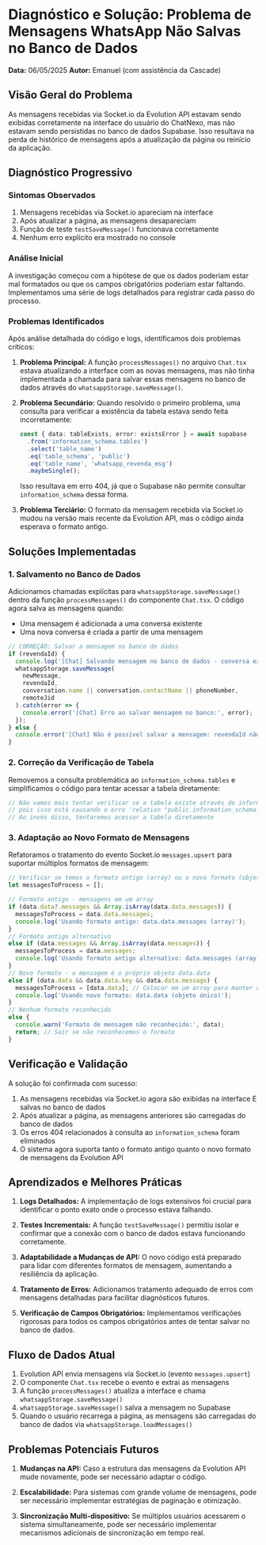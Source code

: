 # Diagnóstico e Solução: Problema de Mensagens WhatsApp Não Salvas no Banco de Dados

**Data:** 06/05/2025
**Autor:** Emanuel (com assistência da Cascade)

## Visão Geral do Problema

As mensagens recebidas via Socket.io da Evolution API estavam sendo exibidas corretamente na interface do usuário do ChatNexo, mas não estavam sendo persistidas no banco de dados Supabase. Isso resultava na perda de histórico de mensagens após a atualização da página ou reinício da aplicação.

## Diagnóstico Progressivo

### Sintomas Observados
1. Mensagens recebidas via Socket.io apareciam na interface
2. Após atualizar a página, as mensagens desapareciam
3. Função de teste `testSaveMessage()` funcionava corretamente
4. Nenhum erro explícito era mostrado no console

### Análise Inicial
A investigação começou com a hipótese de que os dados poderiam estar mal formatados ou que os campos obrigatórios poderiam estar faltando. Implementamos uma série de logs detalhados para registrar cada passo do processo.

### Problemas Identificados
Após análise detalhada do código e logs, identificamos dois problemas críticos:

1. **Problema Principal:** A função `processMessages()` no arquivo `Chat.tsx` estava atualizando a interface com as novas mensagens, mas não tinha implementada a chamada para salvar essas mensagens no banco de dados através do `whatsappStorage.saveMessage()`.

2. **Problema Secundário:** Quando resolvido o primeiro problema, uma consulta para verificar a existência da tabela estava sendo feita incorretamente:
   ```typescript
   const { data: tableExists, error: existsError } = await supabase
     .from('information_schema.tables')
     .select('table_name')
     .eq('table_schema', 'public')
     .eq('table_name', 'whatsapp_revenda_msg')
     .maybeSingle();
   ```
   Isso resultava em erro 404, já que o Supabase não permite consultar `information_schema` dessa forma.

3. **Problema Terciário:** O formato da mensagem recebida via Socket.io mudou na versão mais recente da Evolution API, mas o código ainda esperava o formato antigo.

## Soluções Implementadas

### 1. Salvamento no Banco de Dados
Adicionamos chamadas explícitas para `whatsappStorage.saveMessage()` dentro da função `processMessages()` do componente `Chat.tsx`. O código agora salva as mensagens quando:
- Uma mensagem é adicionada a uma conversa existente
- Uma nova conversa é criada a partir de uma mensagem

```typescript
// CORREÇÃO: Salvar a mensagem no banco de dados
if (revendaId) {
  console.log('[Chat] Salvando mensagem no banco de dados - conversa existente');
  whatsappStorage.saveMessage(
    newMessage,
    revendaId,
    conversation.name || conversation.contactName || phoneNumber,
    remoteJid
  ).catch(error => {
    console.error('[Chat] Erro ao salvar mensagem no banco:', error);
  });
} else {
  console.error('[Chat] Não é possível salvar a mensagem: revendaId não disponível');
}
```

### 2. Correção da Verificação de Tabela
Removemos a consulta problemática ao `information_schema.tables` e simplificamos o código para tentar acessar a tabela diretamente:

```typescript
// Não vamos mais tentar verificar se a tabela existe através do information_schema
// pois isso está causando o erro 'relation "public.information_schema.tables" does not exist'
// Ao invés disso, tentaremos acessar a tabela diretamente
```

### 3. Adaptação ao Novo Formato de Mensagens
Refatoramos o tratamento do evento Socket.io `messages.upsert` para suportar múltiplos formatos de mensagem:

```typescript
// Verificar se temos o formato antigo (array) ou o novo formato (objeto único)
let messagesToProcess = [];

// Formato antigo - mensagens em um array
if (data.data?.messages && Array.isArray(data.data.messages)) {
  messagesToProcess = data.data.messages;
  console.log('Usando formato antigo: data.data.messages (array)');
} 
// Formato antigo alternativo
else if (data.messages && Array.isArray(data.messages)) {
  messagesToProcess = data.messages;
  console.log('Usando formato antigo alternativo: data.messages (array)');
} 
// Novo formato - a mensagem é o próprio objeto data.data
else if (data.data && data.data.key && data.data.message) {
  messagesToProcess = [data.data]; // Colocar em um array para manter compatibilidade
  console.log('Usando novo formato: data.data (objeto único)');
}
// Nenhum formato reconhecido
else {
  console.warn('Formato de mensagem não reconhecido:', data);
  return; // Sair se não reconhecemos o formato
}
```

## Verificação e Validação
A solução foi confirmada com sucesso:
1. As mensagens recebidas via Socket.io agora são exibidas na interface E salvas no banco de dados
2. Após atualizar a página, as mensagens anteriores são carregadas do banco de dados
3. Os erros 404 relacionados à consulta ao `information_schema` foram eliminados
4. O sistema agora suporta tanto o formato antigo quanto o novo formato de mensagens da Evolution API

## Aprendizados e Melhores Práticas

1. **Logs Detalhados:** A implementação de logs extensivos foi crucial para identificar o ponto exato onde o processo estava falhando.

2. **Testes Incrementais:** A função `testSaveMessage()` permitiu isolar e confirmar que a conexão com o banco de dados estava funcionando corretamente.

3. **Adaptabilidade a Mudanças de API:** O novo código está preparado para lidar com diferentes formatos de mensagem, aumentando a resiliência da aplicação.

4. **Tratamento de Erros:** Adicionamos tratamento adequado de erros com mensagens detalhadas para facilitar diagnósticos futuros.

5. **Verificação de Campos Obrigatórios:** Implementamos verificações rigorosas para todos os campos obrigatórios antes de tentar salvar no banco de dados.

## Fluxo de Dados Atual

1. Evolution API envia mensagens via Socket.io (evento `messages.upsert`)
2. O componente `Chat.tsx` recebe o evento e extrai as mensagens
3. A função `processMessages()` atualiza a interface e chama `whatsappStorage.saveMessage()`
4. `whatsappStorage.saveMessage()` salva a mensagem no Supabase
5. Quando o usuário recarrega a página, as mensagens são carregadas do banco de dados via `whatsappStorage.loadMessages()`

## Problemas Potenciais Futuros

1. **Mudanças na API:** Caso a estrutura das mensagens da Evolution API mude novamente, pode ser necessário adaptar o código.

2. **Escalabilidade:** Para sistemas com grande volume de mensagens, pode ser necessário implementar estratégias de paginação e otimização.

3. **Sincronização Multi-dispositivo:** Se múltiplos usuários acessarem o sistema simultaneamente, pode ser necessário implementar mecanismos adicionais de sincronização em tempo real.
